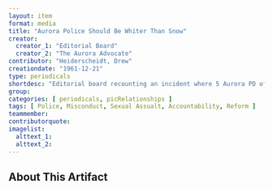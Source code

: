 ```yaml
---
layout: item
format: media
title: "Aurora Police Should Be Whiter Than Snow"
creator:
  creator_1: "Editorial Board"
  creator_2: "The Aurora Advocate"
contributor: "Heiderscheidt, Drew"
creationdate: "1961-12-21"
type: periodicals
shortdesc: "Editorial board recounting an incident where 5 Aurora PD officers assaulted a 17 year old girl. The board commends the police chief for firing 10% of the force and suggests further reforms."
group:
categories: [ periodicals, picRelationships ] 
tags: [ Police, Misconduct, Sexual Assualt, Accountability, Reform ]
teammember:
contributorquote:
imagelist:
  alttext_1:
  alttext_2:
---
```

## About This Artifact

